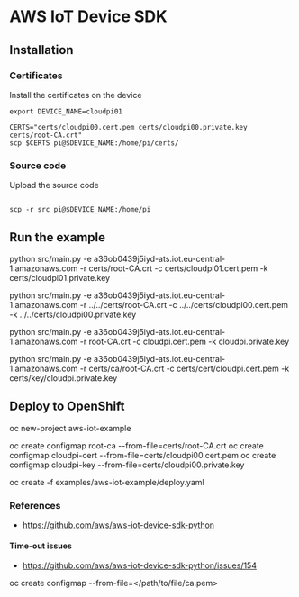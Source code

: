 # AWS IoT Device SDK

## Installation

### Certificates

Install the certificates on the device

```shell
export DEVICE_NAME=cloudpi01

CERTS="certs/cloudpi00.cert.pem certs/cloudpi00.private.key certs/root-CA.crt"
scp $CERTS pi@$DEVICE_NAME:/home/pi/certs/

```
### Source code

Upload the source code

```shell

scp -r src pi@$DEVICE_NAME:/home/pi

```

## Run the example

python src/main.py -e a36ob0439j5iyd-ats.iot.eu-central-1.amazonaws.com -r certs/root-CA.crt -c certs/cloudpi01.cert.pem -k certs/cloudpi01.private.key

python src/main.py -e a36ob0439j5iyd-ats.iot.eu-central-1.amazonaws.com -r ../../certs/root-CA.crt -c ../../certs/cloudpi00.cert.pem -k ../../certs/cloudpi00.private.key

python src/main.py -e a36ob0439j5iyd-ats.iot.eu-central-1.amazonaws.com -r root-CA.crt -c cloudpi.cert.pem -k cloudpi.private.key

python src/main.py -e a36ob0439j5iyd-ats.iot.eu-central-1.amazonaws.com -r certs/ca/root-CA.crt -c certs/cert/cloudpi.cert.pem -k certs/key/cloudpi.private.key


## Deploy to OpenShift

oc new-project aws-iot-example

oc create configmap root-ca --from-file=certs/root-CA.crt
oc create configmap cloudpi-cert --from-file=certs/cloudpi00.cert.pem
oc create configmap cloudpi-key --from-file=certs/cloudpi00.private.key

oc create -f examples/aws-iot-example/deploy.yaml



### References

* https://github.com/aws/aws-iot-device-sdk-python

#### Time-out issues

* https://github.com/aws/aws-iot-device-sdk-python/issues/154




oc create configmap <configmap-name> --from-file=</path/to/file/ca.pem>
